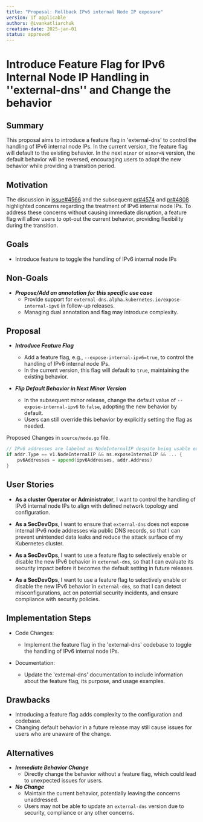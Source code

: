 <!-- clone me -->
```yaml
---
title: "Proposal: Rollback IPv6 internal Node IP exposure"
version: if applicable
authors: @ivankatliarchuk
creation-date: 2025-jan-01
status: approved
---
```

# Introduce Feature Flag for IPv6 Internal Node IP Handling in ''external-dns'' and Change the behavior

## Summary

This proposal aims to introduce a feature flag in 'external-dns' to control the handling of IPv6 internal node IPs.
In the current version, the feature flag will default to the existing behavior. In the next `minor` or `minor+N` version, the default behavior will be reversed, encouraging users to adopt the new behavior while providing a transition period.

## Motivation

The discussion in [issue#4566](https://github.com/kubernetes-sigs/external-dns/issues/4566) and the
subsequent [pr#4574](https://github.com/kubernetes-sigs/external-dns/pull/4574) and [pr#4808](https://github.com/kubernetes-sigs/external-dns/pull/4808) highlighted concerns regarding the treatment of IPv6 internal node IPs.
To address these concerns without causing immediate disruption, a feature flag will allow users to opt-out the current behavior, providing flexibility during the transition.

## Goals

- Introduce feature to toggle the handling of IPv6 internal node IPs

## Non-Goals

- ***Propose/Add an annotation for this specific use case***
  - Provide support for `external-dns.alpha.kubernetes.io/expose-internal-ipv6` in follow-up releases.
  - Managing dual annotation and flag may introduce complexity.

## Proposal

- ***Introduce Feature Flag***
  - Add a feature flag, e.g., `--expose-internal-ipv6=true`, to control the handling of IPv6 internal node IPs.
  - In the current version, this flag will default to `true`, maintaining the existing behavior.

- ***Flip Default Behavior in Next Minor Version***
  - In the subsequent minor release, change the default value of `--expose-internal-ipv6` to `false`, adopting the new behavior by default.
  - Users can still override this behavior by explicitly setting the flag as needed.

Proposed Changes in `source/node.go` file.

```go
// IPv6 addresses are labeled as NodeInternalIP despite being usable externally as well.
if addr.Type == v1.NodeInternalIP && ns.exposeInternalIP && ... {
	pv6Addresses = append(ipv6Addresses, addr.Address)
}
```

## User Stories

- **As a cluster Operator or Administrator**, I want to control the handling of IPv6 internal node IPs to align with defined network topology and configuration.

- **As a SecDevOps**, I want to ensure that `external-dns` does not expose internal IPv6 node addresses via public DNS records, so that I can prevent unintended data leaks and reduce the attack surface of my Kubernetes cluster.

- **As a SecDevOps**, I want to use a feature flag to selectively enable or disable the new IPv6 behavior in `external-dns`, so that I can evaluate its security impact before it becomes the default setting in future releases.

- **As a SecDevOps**, I want to use a feature flag to selectively enable or disable the new IPv6 behavior in `external-dns`, so that I can detect misconfigurations, act on potential security incidents, and ensure compliance with security policies.

## Implementation Steps

- Code Changes:
  - Implement the feature flag in the 'external-dns' codebase to toggle the handling of IPv6 internal node IPs.

- Documentation:
  - Update the 'external-dns' documentation to include information about the feature flag, its purpose, and usage examples.

## Drawbacks

- Introducing a feature flag adds complexity to the configuration and codebase.
- Changing default behavior in a future release may still cause issues for users who are unaware of the change.

## Alternatives

- ***Immediate Behavior Change***
  - Directly change the behavior without a feature flag, which could lead to unexpected issues for users.
- ***No Change***
  - Maintain the current behavior, potentially leaving the concerns unaddressed.
  - Users may not be able to update an `external-dns` version due to security, compliance or any other concerns.

